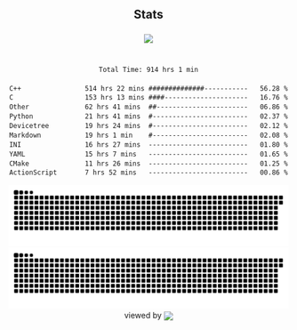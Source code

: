 


<div align="center">

## Stats
<img style="margin: 5px;" src="https://github-readme-stats.vercel.app/api?username=Sylensky&hide=stars&cache_seconds=1800&count_private=true&show_icons=true&include_all_commits=true&hide_border=false&theme=github_dark"/>
</div><br>

<div align="center">

<!--START_SECTION:waka-->

```txt
Total Time: 914 hrs 1 min

C++                514 hrs 22 mins ##############-----------   56.28 %
C                  153 hrs 13 mins ####---------------------   16.76 %
Other              62 hrs 41 mins  ##-----------------------   06.86 %
Python             21 hrs 41 mins  #------------------------   02.37 %
Devicetree         19 hrs 24 mins  #------------------------   02.12 %
Markdown           19 hrs 1 min    #------------------------   02.08 %
INI                16 hrs 27 mins  -------------------------   01.80 %
YAML               15 hrs 7 mins   -------------------------   01.65 %
CMake              11 hrs 26 mins  -------------------------   01.25 %
ActionScript       7 hrs 52 mins   -------------------------   00.86 %
```

<!--END_SECTION:waka-->

</div>

<div align="center">
<img src="https://raw.githubusercontent.com/Sylensky/Sylensky/animation/github-contribution-grid-blue-snake-dark.svg#gh-dark-mode-only"/>
<img src="https://raw.githubusercontent.com/Sylensky/Sylensky/animation/github-contribution-grid-snake.svg#gh-light-mode-only"/>
</div>

<div align="center">
viewed by <img src="https://visitor-badge.laobi.icu/badge?page_id=Sylensky.Sylensky" align="center" height="20" width="" />
</div>
